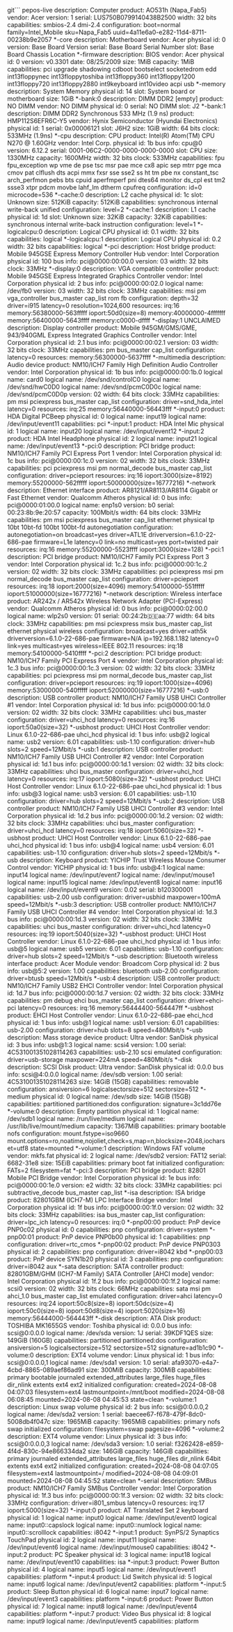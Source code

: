 git```
pepos-live
    description: Computer
    product: AO531h (Napa_Fab5)
    vendor: Acer
    version: 1
    serial: LUS750B0799140438B2500
    width: 32 bits
    capabilities: smbios-2.4 dmi-2.4
    configuration: boot=normal family=Intel_Mobile sku=Napa_Fab5 uuid=4a11e6a0-e282-11d4-8711-00238b9e2057
  *-core
       description: Motherboard
       vendor: Acer
       physical id: 0
       version: Base Board Version
       serial: Base Board Serial Number
       slot: Base Board Chassis Location
     *-firmware
          description: BIOS
          vendor: Acer
          physical id: 0
          version: v0.3301
          date: 08/25/2009
          size: 1MiB
          capacity: 1MiB
          capabilities: pci upgrade shadowing cdboot bootselect socketedrom edd int13floppynec int13floppytoshiba int13floppy360 int13floppy1200 int13floppy720 int13floppy2880 int9keyboard int10video acpi usb
     *-memory
          description: System Memory
          physical id: 14
          slot: System board or motherboard
          size: 1GiB
        *-bank:0
             description: DIMM DDR2 [empty]
             product: NO DIMM
             vendor: NO DIMM
             physical id: 0
             serial: NO DIMM
             slot: J2
        *-bank:1
             description: DIMM DDR2 Synchronous 533 MHz (1.9 ns)
             product: HMP112S6EFR6C-Y5
             vendor: Hynix Semiconductor (Hyundai Electronics)
             physical id: 1
             serial: 0x00006121
             slot: J6H2
             size: 1GiB
             width: 64 bits
             clock: 533MHz (1.9ns)
     *-cpu
          description: CPU
          product: Intel(R) Atom(TM) CPU N270   @ 1.60GHz
          vendor: Intel Corp.
          physical id: 1b
          bus info: cpu@0
          version: 6.12.2
          serial: 0001-06C2-0000-0000-0000-0000
          slot: CPU
          size: 1330MHz
          capacity: 1600MHz
          width: 32 bits
          clock: 533MHz
          capabilities: fpu fpu_exception wp vme de pse tsc msr pae mce cx8 apic sep mtrr pge mca cmov pat clflush dts acpi mmx fxsr sse sse2 ss ht tm pbe nx constant_tsc arch_perfmon pebs bts cpuid aperfmperf pni dtes64 monitor ds_cpl est tm2 ssse3 xtpr pdcm movbe lahf_lm dtherm cpufreq
          configuration: id=0 microcode=536
        *-cache:0
             description: L2 cache
             physical id: 1c
             slot: Unknown
             size: 512KiB
             capacity: 512KiB
             capabilities: synchronous internal write-back unified
             configuration: level=2
        *-cache:1
             description: L1 cache
             physical id: 1d
             slot: Unknown
             size: 32KiB
             capacity: 32KiB
             capabilities: synchronous internal write-back instruction
             configuration: level=1
        *-logicalcpu:0
             description: Logical CPU
             physical id: 0.1
             width: 32 bits
             capabilities: logical
        *-logicalcpu:1
             description: Logical CPU
             physical id: 0.2
             width: 32 bits
             capabilities: logical
     *-pci
          description: Host bridge
          product: Mobile 945GSE Express Memory Controller Hub
          vendor: Intel Corporation
          physical id: 100
          bus info: pci@0000:00:00.0
          version: 03
          width: 32 bits
          clock: 33MHz
        *-display:0
             description: VGA compatible controller
             product: Mobile 945GSE Express Integrated Graphics Controller
             vendor: Intel Corporation
             physical id: 2
             bus info: pci@0000:00:02.0
             logical name: /dev/fb0
             version: 03
             width: 32 bits
             clock: 33MHz
             capabilities: msi pm vga_controller bus_master cap_list rom fb
             configuration: depth=32 driver=i915 latency=0 resolution=1024,600
             resources: irq:16 memory:56380000-563fffff ioport:50d0(size=8) memory:40000000-4fffffff memory:56400000-5643ffff memory:c0000-dffff
        *-display:1 UNCLAIMED
             description: Display controller
             product: Mobile 945GM/GMS/GME, 943/940GML Express Integrated Graphics Controller
             vendor: Intel Corporation
             physical id: 2.1
             bus info: pci@0000:00:02.1
             version: 03
             width: 32 bits
             clock: 33MHz
             capabilities: pm bus_master cap_list
             configuration: latency=0
             resources: memory:56300000-5637ffff
        *-multimedia
             description: Audio device
             product: NM10/ICH7 Family High Definition Audio Controller
             vendor: Intel Corporation
             physical id: 1b
             bus info: pci@0000:00:1b.0
             logical name: card0
             logical name: /dev/snd/controlC0
             logical name: /dev/snd/hwC0D0
             logical name: /dev/snd/pcmC0D0c
             logical name: /dev/snd/pcmC0D0p
             version: 02
             width: 64 bits
             clock: 33MHz
             capabilities: pm msi pciexpress bus_master cap_list
             configuration: driver=snd_hda_intel latency=0
             resources: irq:25 memory:56440000-56443fff
           *-input:0
                product: HDA Digital PCBeep
                physical id: 0
                logical name: input19
                logical name: /dev/input/event11
                capabilities: pci
           *-input:1
                product: HDA Intel Mic
                physical id: 1
                logical name: input20
                logical name: /dev/input/event12
           *-input:2
                product: HDA Intel Headphone
                physical id: 2
                logical name: input21
                logical name: /dev/input/event13
        *-pci:0
             description: PCI bridge
             product: NM10/ICH7 Family PCI Express Port 1
             vendor: Intel Corporation
             physical id: 1c
             bus info: pci@0000:00:1c.0
             version: 02
             width: 32 bits
             clock: 33MHz
             capabilities: pci pciexpress msi pm normal_decode bus_master cap_list
             configuration: driver=pcieport
             resources: irq:16 ioport:3000(size=8192) memory:55200000-562fffff ioport:50000000(size=16777216)
           *-network
                description: Ethernet interface
                product: AR8121/AR8113/AR8114 Gigabit or Fast Ethernet
                vendor: Qualcomm Atheros
                physical id: 0
                bus info: pci@0000:01:00.0
                logical name: enp1s0
                version: b0
                serial: 00:23:8b:9e:20:57
                capacity: 100Mbit/s
                width: 64 bits
                clock: 33MHz
                capabilities: pm msi pciexpress bus_master cap_list ethernet physical tp 10bt 10bt-fd 100bt 100bt-fd autonegotiation
                configuration: autonegotiation=on broadcast=yes driver=ATL1E driverversion=6.1.0-22-686-pae firmware=L1e latency=0 link=no multicast=yes port=twisted pair
                resources: irq:16 memory:55200000-5523ffff ioport:3000(size=128)
        *-pci:1
             description: PCI bridge
             product: NM10/ICH7 Family PCI Express Port 3
             vendor: Intel Corporation
             physical id: 1c.2
             bus info: pci@0000:00:1c.2
             version: 02
             width: 32 bits
             clock: 33MHz
             capabilities: pci pciexpress msi pm normal_decode bus_master cap_list
             configuration: driver=pcieport
             resources: irq:18 ioport:2000(size=4096) memory:54100000-551fffff ioport:51000000(size=16777216)
           *-network
                description: Wireless interface
                product: AR242x / AR542x Wireless Network Adapter (PCI-Express)
                vendor: Qualcomm Atheros
                physical id: 0
                bus info: pci@0000:02:00.0
                logical name: wlp2s0
                version: 01
                serial: 00:24:2b:de:aa:77
                width: 64 bits
                clock: 33MHz
                capabilities: pm msi pciexpress msix bus_master cap_list ethernet physical wireless
                configuration: broadcast=yes driver=ath5k driverversion=6.1.0-22-686-pae firmware=N/A ip=192.168.1.182 latency=0 link=yes multicast=yes wireless=IEEE 802.11
                resources: irq:18 memory:54100000-5410ffff
        *-pci:2
             description: PCI bridge
             product: NM10/ICH7 Family PCI Express Port 4
             vendor: Intel Corporation
             physical id: 1c.3
             bus info: pci@0000:00:1c.3
             version: 02
             width: 32 bits
             clock: 33MHz
             capabilities: pci pciexpress msi pm normal_decode bus_master cap_list
             configuration: driver=pcieport
             resources: irq:19 ioport:1000(size=4096) memory:53000000-540fffff ioport:52000000(size=16777216)
        *-usb:0
             description: USB controller
             product: NM10/ICH7 Family USB UHCI Controller #1
             vendor: Intel Corporation
             physical id: 1d
             bus info: pci@0000:00:1d.0
             version: 02
             width: 32 bits
             clock: 33MHz
             capabilities: uhci bus_master
             configuration: driver=uhci_hcd latency=0
             resources: irq:16 ioport:50a0(size=32)
           *-usbhost
                product: UHCI Host Controller
                vendor: Linux 6.1.0-22-686-pae uhci_hcd
                physical id: 1
                bus info: usb@2
                logical name: usb2
                version: 6.01
                capabilities: usb-1.10
                configuration: driver=hub slots=2 speed=12Mbit/s
        *-usb:1
             description: USB controller
             product: NM10/ICH7 Family USB UHCI Controller #2
             vendor: Intel Corporation
             physical id: 1d.1
             bus info: pci@0000:00:1d.1
             version: 02
             width: 32 bits
             clock: 33MHz
             capabilities: uhci bus_master
             configuration: driver=uhci_hcd latency=0
             resources: irq:17 ioport:5080(size=32)
           *-usbhost
                product: UHCI Host Controller
                vendor: Linux 6.1.0-22-686-pae uhci_hcd
                physical id: 1
                bus info: usb@3
                logical name: usb3
                version: 6.01
                capabilities: usb-1.10
                configuration: driver=hub slots=2 speed=12Mbit/s
        *-usb:2
             description: USB controller
             product: NM10/ICH7 Family USB UHCI Controller #3
             vendor: Intel Corporation
             physical id: 1d.2
             bus info: pci@0000:00:1d.2
             version: 02
             width: 32 bits
             clock: 33MHz
             capabilities: uhci bus_master
             configuration: driver=uhci_hcd latency=0
             resources: irq:18 ioport:5060(size=32)
           *-usbhost
                product: UHCI Host Controller
                vendor: Linux 6.1.0-22-686-pae uhci_hcd
                physical id: 1
                bus info: usb@4
                logical name: usb4
                version: 6.01
                capabilities: usb-1.10
                configuration: driver=hub slots=2 speed=12Mbit/s
              *-usb
                   description: Keyboard
                   product: YICHIP Trust Wireless Mouse Consumer Control
                   vendor: YICHIP
                   physical id: 1
                   bus info: usb@4:1
                   logical name: input14
                   logical name: /dev/input/event7
                   logical name: /dev/input/mouse1
                   logical name: input15
                   logical name: /dev/input/event8
                   logical name: input16
                   logical name: /dev/input/event9
                   version: 0.02
                   serial: b120300001
                   capabilities: usb-2.00 usb
                   configuration: driver=usbhid maxpower=100mA speed=12Mbit/s
        *-usb:3
             description: USB controller
             product: NM10/ICH7 Family USB UHCI Controller #4
             vendor: Intel Corporation
             physical id: 1d.3
             bus info: pci@0000:00:1d.3
             version: 02
             width: 32 bits
             clock: 33MHz
             capabilities: uhci bus_master
             configuration: driver=uhci_hcd latency=0
             resources: irq:19 ioport:5040(size=32)
           *-usbhost
                product: UHCI Host Controller
                vendor: Linux 6.1.0-22-686-pae uhci_hcd
                physical id: 1
                bus info: usb@5
                logical name: usb5
                version: 6.01
                capabilities: usb-1.10
                configuration: driver=hub slots=2 speed=12Mbit/s
              *-usb
                   description: Bluetooth wireless interface
                   product: Acer Module
                   vendor: Broadcom Corp
                   physical id: 2
                   bus info: usb@5:2
                   version: 1.00
                   capabilities: bluetooth usb-2.00
                   configuration: driver=btusb speed=12Mbit/s
        *-usb:4
             description: USB controller
             product: NM10/ICH7 Family USB2 EHCI Controller
             vendor: Intel Corporation
             physical id: 1d.7
             bus info: pci@0000:00:1d.7
             version: 02
             width: 32 bits
             clock: 33MHz
             capabilities: pm debug ehci bus_master cap_list
             configuration: driver=ehci-pci latency=0
             resources: irq:16 memory:56444400-564447ff
           *-usbhost
                product: EHCI Host Controller
                vendor: Linux 6.1.0-22-686-pae ehci_hcd
                physical id: 1
                bus info: usb@1
                logical name: usb1
                version: 6.01
                capabilities: usb-2.00
                configuration: driver=hub slots=8 speed=480Mbit/s
              *-usb
                   description: Mass storage device
                   product: Ultra
                   vendor: SanDisk
                   physical id: 3
                   bus info: usb@1:3
                   logical name: scsi4
                   version: 1.00
                   serial: 4C531001351028114263
                   capabilities: usb-2.10 scsi emulated
                   configuration: driver=usb-storage maxpower=224mA speed=480Mbit/s
                 *-disk
                      description: SCSI Disk
                      product: Ultra
                      vendor: SanDisk
                      physical id: 0.0.0
                      bus info: scsi@4:0.0.0
                      logical name: /dev/sdb
                      version: 1.00
                      serial: 4C531001351028114263
                      size: 14GiB (15GB)
                      capabilities: removable
                      configuration: ansiversion=6 logicalsectorsize=512 sectorsize=512
                    *-medium
                         physical id: 0
                         logical name: /dev/sdb
                         size: 14GiB (15GB)
                         capabilities: partitioned partitioned:dos
                         configuration: signature=3c1dd76e
                       *-volume:0
                            description: Empty partition
                            physical id: 1
                            logical name: /dev/sdb1
                            logical name: /run/live/medium
                            logical name: /usr/lib/live/mount/medium
                            capacity: 1367MiB
                            capabilities: primary bootable nofs
                            configuration: mount.fstype=iso9660 mount.options=ro,noatime,nojoliet,check=s,map=n,blocksize=2048,iocharset=utf8 state=mounted
                       *-volume:1
                            description: Windows FAT volume
                            vendor: mkfs.fat
                            physical id: 2
                            logical name: /dev/sdb2
                            version: FAT12
                            serial: 6682-31e8
                            size: 15EiB
                            capabilities: primary boot fat initialized
                            configuration: FATs=2 filesystem=fat
        *-pci:3
             description: PCI bridge
             product: 82801 Mobile PCI Bridge
             vendor: Intel Corporation
             physical id: 1e
             bus info: pci@0000:00:1e.0
             version: e2
             width: 32 bits
             clock: 33MHz
             capabilities: pci subtractive_decode bus_master cap_list
        *-isa
             description: ISA bridge
             product: 82801GBM (ICH7-M) LPC Interface Bridge
             vendor: Intel Corporation
             physical id: 1f
             bus info: pci@0000:00:1f.0
             version: 02
             width: 32 bits
             clock: 33MHz
             capabilities: isa bus_master cap_list
             configuration: driver=lpc_ich latency=0
             resources: irq:0
           *-pnp00:00
                product: PnP device PNP0c02
                physical id: 0
                capabilities: pnp
                configuration: driver=system
           *-pnp00:01
                product: PnP device PNP0b00
                physical id: 1
                capabilities: pnp
                configuration: driver=rtc_cmos
           *-pnp00:02
                product: PnP device PNP0303
                physical id: 2
                capabilities: pnp
                configuration: driver=i8042 kbd
           *-pnp00:03
                product: PnP device SYN1b20
                physical id: 3
                capabilities: pnp
                configuration: driver=i8042 aux
        *-sata
             description: SATA controller
             product: 82801GBM/GHM (ICH7-M Family) SATA Controller [AHCI mode]
             vendor: Intel Corporation
             physical id: 1f.2
             bus info: pci@0000:00:1f.2
             logical name: scsi0
             version: 02
             width: 32 bits
             clock: 66MHz
             capabilities: sata msi pm ahci_1.0 bus_master cap_list emulated
             configuration: driver=ahci latency=0
             resources: irq:24 ioport:50c8(size=8) ioport:50dc(size=4) ioport:50c0(size=8) ioport:50d8(size=4) ioport:5020(size=16) memory:56444000-564443ff
           *-disk
                description: ATA Disk
                product: TOSHIBA MK1655GS
                vendor: Toshiba
                physical id: 0.0.0
                bus info: scsi@0:0.0.0
                logical name: /dev/sda
                version: 1J
                serial: 39KDF1QES
                size: 149GiB (160GB)
                capabilities: partitioned partitioned:dos
                configuration: ansiversion=5 logicalsectorsize=512 sectorsize=512 signature=ad1b1c90
              *-volume:0
                   description: EXT4 volume
                   vendor: Linux
                   physical id: 1
                   bus info: scsi@0:0.0.0,1
                   logical name: /dev/sda1
                   version: 1.0
                   serial: afa93070-e4a7-4cbd-8865-089aef86ad91
                   size: 300MiB
                   capacity: 300MiB
                   capabilities: primary bootable journaled extended_attributes large_files huge_files dir_nlink extents ext4 ext2 initialized
                   configuration: created=2024-08-08 04:07:03 filesystem=ext4 lastmountpoint=/mnt/boot modified=2024-08-08 06:08:45 mounted=2024-08-08 04:45:53 state=clean
              *-volume:1
                   description: Linux swap volume
                   physical id: 2
                   bus info: scsi@0:0.0.0,2
                   logical name: /dev/sda2
                   version: 1
                   serial: baecee67-f678-479f-8dc0-5008db4f047c
                   size: 1965MiB
                   capacity: 1965MiB
                   capabilities: primary nofs swap initialized
                   configuration: filesystem=swap pagesize=4096
              *-volume:2
                   description: EXT4 volume
                   vendor: Linux
                   physical id: 3
                   bus info: scsi@0:0.0.0,3
                   logical name: /dev/sda3
                   version: 1.0
                   serial: f3262428-e859-4f4d-830c-94e866334da2
                   size: 146GiB
                   capacity: 146GiB
                   capabilities: primary journaled extended_attributes large_files huge_files dir_nlink 64bit extents ext4 ext2 initialized
                   configuration: created=2024-08-08 04:07:05 filesystem=ext4 lastmountpoint=/ modified=2024-08-08 04:09:01 mounted=2024-08-08 04:45:52 state=clean
        *-serial
             description: SMBus
             product: NM10/ICH7 Family SMBus Controller
             vendor: Intel Corporation
             physical id: 1f.3
             bus info: pci@0000:00:1f.3
             version: 02
             width: 32 bits
             clock: 33MHz
             configuration: driver=i801_smbus latency=0
             resources: irq:17 ioport:5000(size=32)
  *-input:0
       product: AT Translated Set 2 keyboard
       physical id: 1
       logical name: input0
       logical name: /dev/input/event0
       logical name: input0::capslock
       logical name: input0::numlock
       logical name: input0::scrolllock
       capabilities: i8042
  *-input:1
       product: SynPS/2 Synaptics TouchPad
       physical id: 2
       logical name: input11
       logical name: /dev/input/event6
       logical name: /dev/input/mouse0
       capabilities: i8042
  *-input:2
       product: PC Speaker
       physical id: 3
       logical name: input18
       logical name: /dev/input/event10
       capabilities: isa
  *-input:3
       product: Power Button
       physical id: 4
       logical name: input5
       logical name: /dev/input/event1
       capabilities: platform
  *-input:4
       product: Lid Switch
       physical id: 5
       logical name: input6
       logical name: /dev/input/event2
       capabilities: platform
  *-input:5
       product: Sleep Button
       physical id: 6
       logical name: input7
       logical name: /dev/input/event3
       capabilities: platform
  *-input:6
       product: Power Button
       physical id: 7
       logical name: input8
       logical name: /dev/input/event4
       capabilities: platform
  *-input:7
       product: Video Bus
       physical id: 8
       logical name: input9
       logical name: /dev/input/event5
       capabilities: platform
```